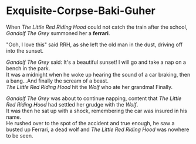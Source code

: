 # Exquisite-Corpse-Baki-Guher

When *The Little Red Riding Hood* could not catch the train after the school, *Gandalf The Grey* summoned her a **ferrari**. 

"Ooh, I love this" said RRH, as she left the old man in the dust, driving off into the sunset.  

*Gandalf The Grey* said: It's a beautiful sunset! I will go and take a nap on a bench in the park.  
It was a midnight when he woke up hearing the sound of a car braking, then a bang...And finally the scream of a beast.  
*The Little Red Riding Hood* hit the *Wolf* who ate her grandma! Finally. 

*Gandalf The Grey* was about to continue napping, content that *The Little Red Riding Hood* had settled her grudge with the *Wolf*.
<br>
It was then he sat up with a shock, remembering the car was insured in his name. 
<br>
He rushed over to the spot of the accident and true enough, he saw a busted up Ferrari, a dead wolf and *The Little Red Riding Hood* was nowhere to be seen. 
<br>



